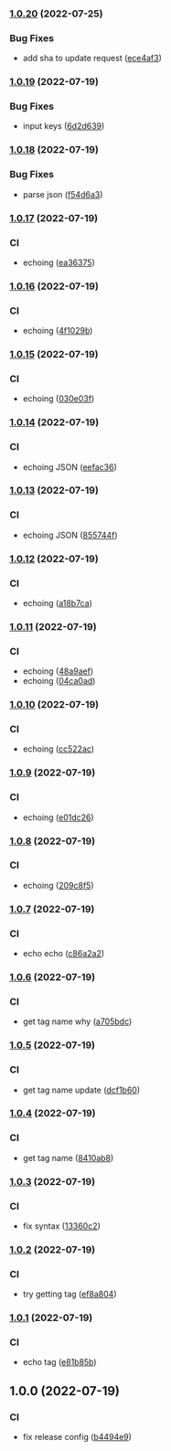 ### [1.0.20](https://github.com/taylorlroberts7/update-remote-version-manifest-action/compare/v1.0.19...v1.0.20) (2022-07-25)


### Bug Fixes

* add sha to update request ([ece4af3](https://github.com/taylorlroberts7/update-remote-version-manifest-action/commit/ece4af3cc6dfc6aac68a837373b8526f0ff7196f))

### [1.0.19](https://github.com/taylorlroberts7/update-remote-version-manifest-action/compare/v1.0.18...v1.0.19) (2022-07-19)


### Bug Fixes

* input keys ([6d2d639](https://github.com/taylorlroberts7/update-remote-version-manifest-action/commit/6d2d6392443dfdbee0593a63d75a42e1afa8513f))

### [1.0.18](https://github.com/taylorlroberts7/update-remote-version-manifest-action/compare/v1.0.17...v1.0.18) (2022-07-19)


### Bug Fixes

* parse json ([f54d6a3](https://github.com/taylorlroberts7/update-remote-version-manifest-action/commit/f54d6a39d8830c03c4e394dc001f584bd076e38e))

### [1.0.17](https://github.com/taylorlroberts7/update-remote-version-manifest-action/compare/v1.0.16...v1.0.17) (2022-07-19)


### CI

* echoing ([ea36375](https://github.com/taylorlroberts7/update-remote-version-manifest-action/commit/ea36375fbeead23ffceb19abe4ff031f5f20b044))

### [1.0.16](https://github.com/taylorlroberts7/update-remote-version-manifest-action/compare/v1.0.15...v1.0.16) (2022-07-19)


### CI

* echoing ([4f1029b](https://github.com/taylorlroberts7/update-remote-version-manifest-action/commit/4f1029b16d041c6fb64bb785b4d233ebd67042de))

### [1.0.15](https://github.com/taylorlroberts7/update-remote-version-manifest-action/compare/v1.0.14...v1.0.15) (2022-07-19)


### CI

* echoing ([030e03f](https://github.com/taylorlroberts7/update-remote-version-manifest-action/commit/030e03f64b133aee313e1133ee9970722fcc925a))

### [1.0.14](https://github.com/taylorlroberts7/update-remote-version-manifest-action/compare/v1.0.13...v1.0.14) (2022-07-19)


### CI

* echoing JSON ([eefac36](https://github.com/taylorlroberts7/update-remote-version-manifest-action/commit/eefac366fa592712a0381553afda3433adabea5a))

### [1.0.13](https://github.com/taylorlroberts7/update-remote-version-manifest-action/compare/v1.0.12...v1.0.13) (2022-07-19)


### CI

* echoing JSON ([855744f](https://github.com/taylorlroberts7/update-remote-version-manifest-action/commit/855744fc16487815cbf7a9eb7777a8221ffd8c01))

### [1.0.12](https://github.com/taylorlroberts7/update-remote-version-manifest-action/compare/v1.0.11...v1.0.12) (2022-07-19)


### CI

* echoing ([a18b7ca](https://github.com/taylorlroberts7/update-remote-version-manifest-action/commit/a18b7ca5ee216c745062b1ce3b5d03e510ed3647))

### [1.0.11](https://github.com/taylorlroberts7/update-remote-version-manifest-action/compare/v1.0.10...v1.0.11) (2022-07-19)


### CI

* echoing ([48a9aef](https://github.com/taylorlroberts7/update-remote-version-manifest-action/commit/48a9aef03da19a202257670d095211c2f87f80b2))
* echoing ([04ca0ad](https://github.com/taylorlroberts7/update-remote-version-manifest-action/commit/04ca0add091aa2bbcb3fd74e5f663578e60cd1b3))

### [1.0.10](https://github.com/taylorlroberts7/update-remote-version-manifest-action/compare/v1.0.9...v1.0.10) (2022-07-19)


### CI

* echoing ([cc522ac](https://github.com/taylorlroberts7/update-remote-version-manifest-action/commit/cc522acebc5dade80eeed97997e59ae12bd3d430))

### [1.0.9](https://github.com/taylorlroberts7/update-remote-version-manifest-action/compare/v1.0.8...v1.0.9) (2022-07-19)


### CI

* echoing ([e01dc26](https://github.com/taylorlroberts7/update-remote-version-manifest-action/commit/e01dc26ab200349c1520e163cba40ae74526c549))

### [1.0.8](https://github.com/taylorlroberts7/update-remote-version-manifest-action/compare/v1.0.7...v1.0.8) (2022-07-19)


### CI

* echoing ([209c8f5](https://github.com/taylorlroberts7/update-remote-version-manifest-action/commit/209c8f50a598238b1180c1165d3e1b840afa8f29))

### [1.0.7](https://github.com/taylorlroberts7/update-remote-version-manifest-action/compare/v1.0.6...v1.0.7) (2022-07-19)


### CI

* echo echo ([c86a2a2](https://github.com/taylorlroberts7/update-remote-version-manifest-action/commit/c86a2a21382d50255dda98227e0a920274af51dc))

### [1.0.6](https://github.com/taylorlroberts7/update-remote-version-manifest-action/compare/v1.0.5...v1.0.6) (2022-07-19)


### CI

* get tag name why ([a705bdc](https://github.com/taylorlroberts7/update-remote-version-manifest-action/commit/a705bdc9871db137ac272a6146127099e3f463cd))

### [1.0.5](https://github.com/taylorlroberts7/update-remote-version-manifest-action/compare/v1.0.4...v1.0.5) (2022-07-19)


### CI

* get tag name update ([dcf1b60](https://github.com/taylorlroberts7/update-remote-version-manifest-action/commit/dcf1b602fa12aa1164658f66b54ab7509096ba34))

### [1.0.4](https://github.com/taylorlroberts7/update-remote-version-manifest-action/compare/v1.0.3...v1.0.4) (2022-07-19)


### CI

* get tag name ([8410ab8](https://github.com/taylorlroberts7/update-remote-version-manifest-action/commit/8410ab8e3603eca63922667788d076d5263f01bc))

### [1.0.3](https://github.com/taylorlroberts7/update-remote-version-manifest-action/compare/v1.0.2...v1.0.3) (2022-07-19)


### CI

* fix syntax ([13360c2](https://github.com/taylorlroberts7/update-remote-version-manifest-action/commit/13360c26d6f20ded7bfe09f99712384775652d4e))

### [1.0.2](https://github.com/taylorlroberts7/update-remote-version-manifest-action/compare/v1.0.1...v1.0.2) (2022-07-19)


### CI

* try getting tag ([ef8a804](https://github.com/taylorlroberts7/update-remote-version-manifest-action/commit/ef8a8041835aeec0d8e5551d717b0e5b188ec40a))

### [1.0.1](https://github.com/taylorlroberts7/update-remote-version-manifest-action/compare/v1.0.0...v1.0.1) (2022-07-19)


### CI

* echo tag ([e81b85b](https://github.com/taylorlroberts7/update-remote-version-manifest-action/commit/e81b85ba1c97f3f4df3520b1474fcbde90667ce1))

## 1.0.0 (2022-07-19)


### CI

* fix release config ([b4494e9](https://github.com/taylorlroberts7/update-remote-version-manifest-action/commit/b4494e9601bc8e5071dff870a32164a3647a602c))
